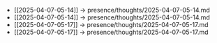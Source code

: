- [[2025-04-07-05-14]] → presence/thoughts/2025-04-07-05-14.md
- [[2025-04-07-05-14]] → presence/thoughts/2025-04-07-05-14.md
- [[2025-04-07-05-17]] → presence/thoughts/2025-04-07-05-17.md
- [[2025-04-07-05-17]] → presence/thoughts/2025-04-07-05-17.md
